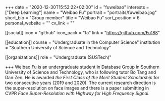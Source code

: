 +++
date = "2020-12-30T15:52:22+02:00"
id = "fuweibao"
interests = ["Deep Learning"]
name = "Weibao Fu"
portrait = "portraits/fuweibao.jpg"
short_bio = "Group member"
title = "Weibao Fu"
sort_position = 6
personal_website = ""
cv_link = ""

[[social]]
    icon = "github"
    icon_pack = "fa"
    link = "https://github.com/Fu188"

[[education]]
    course = "Undergraduate in the Computer Science"
    institution = "Southern University of Science and Technology"

[[organizations]]
    role = "Undergraduate (SUSTech)"

+++
Weibao Fu is an undergraduate student in Database Group in Southern University of Science and Technology, who is following tutor Bo Tang and Dan Zen. He is awarded *the First Class of the Merit Student Scholarship* for two consecutive years (2019 and 2020).  The current research direction is the super-resolution on face images and there is a paper submitting in CVPR *Face Super-Resolution with Highway for High Frequency Signal*.